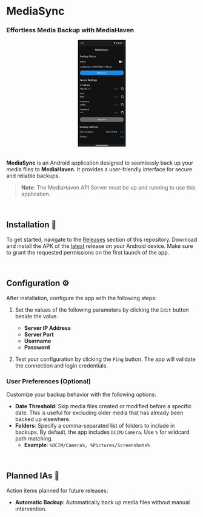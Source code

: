 # MediaSync

### Effortless Media Backup with MediaHaven

<div align="center">
  <img src="./docs/assets/mediasync-main.png" alt="MediaSync Application" width="25%">
</div>
<br>

**MediaSync** is an Android application designed to seamlessly back up your media files to **MediaHaven**. It provides a user-friendly interface for secure and reliable backups.  

> **Note**: The MediaHaven API Server must be up and running to use this application.

<br>

## Installation 🚀

To get started, navigate to the [Releases](https://github.com/omkar-sutar/MediaSync/releases) section of this repository. Download and install the APK of the [latest](https://github.com/omkar-sutar/MediaSync/releases/latest) release on your Android device.
Make sure to grant the requested permissions on the first launch of the app.

<br>

## Configuration ⚙️

After installation, configure the app with the following steps:  
1. Set the values of the following parameters by clicking the `Edit` button beside the value. 
   - **Server IP Address**  
   - **Server Port**  
   - **Username**  
   - **Password**  

2. Test your configuration by clicking the `Ping` button. The app will validate the connection and login credentials.  


### User Preferences (Optional)

Customize your backup behavior with the following options:  
- **Date Threshold**: Skip media files created or modified before a specific date. This is useful for excluding older media that has already been backed up elsewhere.  
- **Folders**: Specify a comma-separated list of folders to include in backups. By default, the app includes `DCIM/Camera`. Use `%` for wildcard path matching.  
  - **Example**: `%DCIM/Camera%, %Pictures/Screenshots%`  

<br>

## Planned IAs 📃️

Action items planned for future releases:  
- **Automatic Backup**: Automatically back up media files without manual intervention.  
